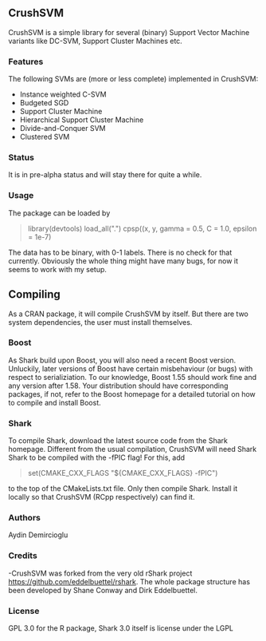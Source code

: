 ## CrushSVM

CrushSVM is a simple library for several (binary) Support Vector Machine variants like
DC-SVM, Support Cluster Machines etc. 


### Features

The following SVMs are (more or less complete) implemented in CrushSVM:

- Instance weighted C-SVM
- Budgeted SGD
- Support Cluster Machine
- Hierarchical Support Cluster Machine
- Divide-and-Conquer SVM
- Clustered SVM



### Status

It is in pre-alpha status and will stay there for quite a while.


### Usage

The package can be loaded by 

> library(devtools)
load_all(".")
cpsp((x, y, gamma = 0.5, C = 1.0, epsilon = 1e-7)

The data has  to be binary, with 0-1 labels. There is no check for that currently.
Obviously the whole thing might have many bugs, for now it seems to work with my setup.


## Compiling 

As a CRAN package, it will compile CrushSVM by itself. But there are two
system dependencies, the user must install themselves.


### Boost

As Shark build upon Boost, you will also need a recent Boost version.
Unluckily, later versions of Boost have certain misbehaviour (or bugs)
with respect to serializiation. To our knowledge, Boost 1.55 should work
fine and any version after 1.58.  Your distribution should have corresponding
packages, if not, refer to the Boost homepage for a detailed tutorial on how
to compile and install Boost.


### Shark

To compile Shark, download the latest source code from the Shark homepage.
Different from the usual compilation, CrushSVM will need Shark 
Shark to be compiled with the -fPIC flag! For this, add

> set(CMAKE_CXX_FLAGS "${CMAKE_CXX_FLAGS} -fPIC")

to the top of the CMakeLists.txt file. Only then compile Shark. 
Install it locally so that CrushSVM (RCpp respectively) can find it.




### Authors

Aydin Demircioglu


### Credits

-CrushSVM was forked from the very old rShark project https://github.com/eddelbuettel/rshark. The whole package structure has been developed by Shane Conway and Dirk Eddelbuettel. 


### License

GPL 3.0 for the R package, Shark 3.0 itself is license under the LGPL


